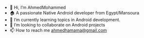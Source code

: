 - 👋 Hi, I’m AhmedMohammed
- 🏠 A passionate Native Android developer from Egypt/Mansoura
- 🌱 I’m currently learning topics in Android development.
- 💞️ I’m looking to collaborate on  Android projects
- 📫 How to reach me ahmedhamama@gmail.com


<!---
AhmedMohammed409/AhmedMohammed409 is a ✨ special ✨ repository because its `README.md` (this file) appears on your GitHub profile.
You can click the Preview link to take a look at your changes.
--->
